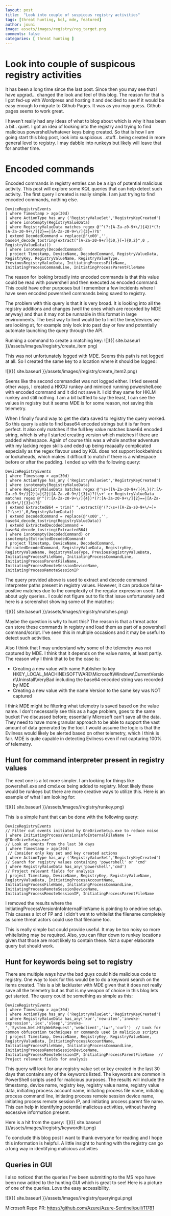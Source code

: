 ```yaml
---
layout: post
title:  "Look into couple of suspicous registry activities"
tags: [threat hunting, kql, mde, featured]
author: jouni
image: assets/images/registry/reg_target.png
comments: false
categories: [ threat hunting ]
---
```


Look into couple of suspicous registry activities
=============================

It has been a long time since the last post. Since then you may see that I have upgrad... changed the look and feel of this blog. The reason for that is I got fed-up with Wordpress and hosting it and decided to see if it would be easy enough to migrate to Github Pages. It was as you may guess. Github pages seems to work great.

I haven't really had any ideas of what to blog about which is why it has been a bit.. quiet. I got an idea of looking into the registry and trying to find malicious powershell/whatever keys being created. So that is how I am going start this blog post, look into suspicious ..stuff.. being created in more general level to registry. I may dabble into runkeys but likely will leave that for another time.

Encoded commands
=======
Encoded commands in registry entries can be a sign of potential malicious activity. This post will explore some KQL queries that can help detect such activity. The first query I created is really simple. I am just trying to find encoded commands, nothing else. 

    DeviceRegistryEvents
    | where Timestamp > ago(30d)
    | where ActionType has_any ('RegistryValueSet','RegistryKeyCreated')
    | where isnotempty(RegistryValueData)
    | where RegistryValueData matches regex @'^(?:[A-Za-z0-9+\/]{4})*(?:[A-Za-z0-9+\/]{2}==|[A-Za-z0-9+\/]{3}=)?$'
    | extend DecodedCommand = replace(@'\x00','', base64_decode_tostring(extract("[A-Za-z0-9+/]{50,}[=]{0,2}",0 , RegistryValueData)))
    | where isnotempty(DecodedCommand)
    | project Timestamp, DeviceName, DecodedCommand, RegistryValueData, RegistryKey, RegistryValueName, RegistryValueType, PreviousRegistryValueData, InitiatingProcessFileName, InitiatingProcessCommandLine, InitiatingProcessParentFileName


The reason for looking broadly into encoded commands is that this value could be read with powershell and then executed as encoded command. This could have other purposes but I remember a few incidents where I have seen encoded powershell commands being saved to registry.

The problem with this query is that it is very broad. It is looking into all the registry additions and changes (well the ones which are recorded by MDE anyway) and thus it may not be runnable in this format in large environments.  The best way to limit would be to limit the time/devices we are looking at, for example only look into past day or few and potentially automate launching the query through the API.

Running a command to create a matching key:
![]({{ site.baseurl }}/assets/images//registry/create_item.png)

This was not unfortunately logged with MDE. Seems this path is not logged at all. So I created the same key to a location where it should be logged:

![]({{ site.baseurl }}/assets/images//registry/create_item2.png)

Seems like the second commandlet was not logged either.  I tried several other ways, I created a HKCU runkey and mimiced running powershell.exe with encoded command and it did not save it. I did they same for HKLM runkey and still nothing. I am a bit baffled to say the least, I can see the values in registry but it seems MDE is for some reason, not saving this telemetry.

When I finally found way to get the data saved to registry the query worked. So this query is able to find base64 encoded strings but it is far from perfect. It also only matches if the full key value matches base64 encoded string, which is why I started creating version which matches if there are padded whitespace. Again of course this was a whole another adventure with my lacking regex skills and eded up being reaaaally complicated especially as the regex flavour used by KQL does not support lookbehinds or lookaheads, which makes it difficult to match if there is a whitespace before or after the padding. I ended up with the following query:

    DeviceRegistryEvents
    | where Timestamp > ago(30d)
    | where ActionType has_any ('RegistryValueSet','RegistryKeyCreated')
    | where isnotempty(RegistryValueData)
    | where RegistryValueData matches regex @'\s+([A-Za-z0-9+/]{4,}(?:[A-Za-z0-9+/]{2}[=]{2}|[A-Za-z0-9+/]{3}=)?)\s+' or RegistryValueData matches regex @'^(?:[A-Za-z0-9+\/]{4})*(?:[A-Za-z0-9+\/]{2}==|[A-Za-z0-9+\/]{3}=)?$'
    | extend ExtractedB64 = trim(" ",extract(@'(?:\s+)[A-Za-z0-9+\/=]+(?:\s+)',0,RegistryValueData))
    | extend DecodedCommand = replace(@'\x00','', base64_decode_tostring(RegistryValueData))
    | extend ExtractedDecodedCommand = base64_decode_tostring(ExtractedB64)
    | where isnotempty(DecodedCommand) or isnotempty(ExtractedDecodedCommand)
    | project Timestamp, DeviceName, DecodedCommand, ExtractedDecodedCommand, RegistryValueData, RegistryKey, RegistryValueName, RegistryValueType, PreviousRegistryValueData, InitiatingProcessFileName, InitiatingProcessCommandLine, InitiatingProcessParentFileName, InitiatingProcessRemoteSessionDeviceName, InitiatingProcessRemoteSessionIP

The query provided above is used to extract and decode command interpreter paths present in registry values. However, it can produce false-positive matches due to the complexity of the regular expression used. Talk about ugly queries.. I could not figure out to fix that issue unfortunately and here is a screenshot showing some of the matches:

![]({{ site.baseurl }}/assets/images//registry/matches.png)

Maybe the question is why to hunt this? The reason is that a threat actor can store these commands in registry and load them as part of a powershell command/script. I've seen this in multiple occasions and it may be useful to detect such activities.

Also I think that I may understand why some of the telemetry was not captured by MDE. I think that it depends on the value name, at least partly. The reason why I think that to be the case is:
- Creating a new value with name Publisher to key HKEY_LOCAL_MACHINE\SOFTWARE\Microsoft\Windows\CurrentVersion\Uninstall\VeryBad including the base64 encoded string was recorded by MDE
- Creating a new value with the name Version to the same key was NOT captured

I think MDE might be filtering what telemetry is saved based on the value name. I don't necessarily see this as a huge problem, goes to the same bucket I've discussed before; essentially Microsoft can't save all the data. They need to have more granular approach to be able to support the vast amount of data generated by the tool. I would assume the logic is that the Evilness would likely be alerted based on other telemetry, which I think is fair. MDE is quite capable in detecting Evilness even if not capturing 100% of telemetry. 

Hunt for command interpreter present in registry values
----------------------------------------------
The next one is a lot more simpler. I am looking for things like powershell.exe and cmd.exe being added to registry. Most likely these would be runkeys but there are more creative ways to utilize this. Here is an example of what I am looking for:

![]({{ site.baseurl }}/assets/images//registry/runkey.png)

This is a simple hunt that can be done with the following query:

    DeviceRegistryEvents
    // Filter out events initiated by OneDriveSetup.exe to reduce noise
    | where InitiatingProcessVersionInfoInternalFileName != @"OneDriveSetup.exe"
    // Look at events from the last 30 days
    | where Timestamp > ago(30d)
     // Consider only key set and key created actions
    | where ActionType has_any ('RegistryValueSet','RegistryKeyCreated')
    // Search for registry values containing 'powershell' or 'cmd'
    | where RegistryValueData has_any('powershell','cmd')
    // Project relevant fields for analysis
    | project Timestamp, DeviceName, RegistryKey, RegistryValueName, RegistryValueData, InitiatingProcessAccountName, InitiatingProcessFileName, InitiatingProcessCommandLine, InitiatingProcessRemoteSessionDeviceName, InitiatingProcessRemoteSessionIP, InitiatingProcessParentFileName

I removed the results where the InitiatingProcessVersionInfoInternalFileName is pointing to onedrive setup. This causes a lot of FP and I didn't want to whitelist the filename completely as some threat actors could use that filename too. 

This is really simple but could provide useful. It may be too noisy so more whitelisting may be required. Also, you can filter down to runkey locations given that those are most likely to contain these. Not a super elaborate query but should work.

Hunt for keywords being set to registry
----------------------------------------------
There are multiple ways how the bad guys could hide malicious code to registry. One way to look for this would be to do a keyword search on the items created. This is a bit lackluster with MDE given that it does not really save all the telemetry but as that is my weapon of choice in this blog lets get started. The query could be something as simple as this:

    DeviceRegistryEvents
    | where Timestamp > ago(30d)
    | where ActionType has_any ('RegistryValueSet','RegistryKeyCreated')
    | where RegistryValueData has_any('xor','new-item','invoke-expression','iex','sleep','invoke-','System.Net.HttpWebRequest','webclient','iwr','curl')  // Look for common obfuscation techniques or commands used in malicious scripts
    | project Timestamp, DeviceName, RegistryKey, RegistryValueName, RegistryValueData, InitiatingProcessAccountName, InitiatingProcessFileName, InitiatingProcessCommandLine, InitiatingProcessRemoteSessionDeviceName, InitiatingProcessRemoteSessionIP, InitiatingProcessParentFileName  // Project relevant fields for analysis

This query will look for any registry value set or key created in the last 30 days that contains any of the keywords listed. The keywords are common in PowerShell scripts used for malicious purposes. The results will include the timestamp, device name, registry key, registry value name, registry value data, initiating process account name, initiating process file name, initiating process command line, initiating process remote session device name, initiating process remote session IP, and initiating process parent file name. This can help in identifying potential malicious activities, without having excessive information present.

Here is a hit from the query:
![]({{ site.baseurl }}/assets/images//registry/keywordhit.png)

To conclude this blog post I want to thank everyone for reading and I hope this information is helpful. A little insight to hunting with the registry can go a long way in identifying malicious activities

Queries in GUI
----------------------------------------------
I also noticed that the queries I've been submitting to the MS repo have been now added to the hunting GUI which is great to see! Here is a picture of one of the queries. Love the easy accessibility.

![]({{ site.baseurl }}/assets/images//registry/queryingui.png)

Microsoft Repo PR: https://github.com/Azure/Azure-Sentinel/pull/11781